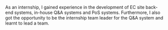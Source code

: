 As an internship, I gained experience in the development of EC site back-end systems, in-house Q&A systems and PoS systems. Furthermore, I also got the opportunity to be the internship team leader for the Q&A system and learnt to lead a team.
